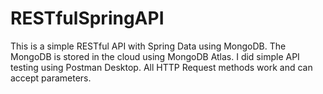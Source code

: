 # RESTfulSpringAPI
This is a simple RESTful API with Spring Data using MongoDB. The MongoDB is stored in the cloud using MongoDB Atlas. I did simple API testing using Postman Desktop.
All HTTP Request methods work and can accept parameters. 
